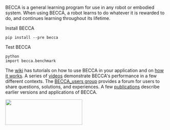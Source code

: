 BECCA is a general learning program for use in any robot or embodied system. When using BECCA, a robot learns to do whatever it is rewarded to do, and continues learning throughout its lifetime.

Install BECCA

    pip install --pre becca

Test BECCA

    python
    import becca.benchmark

The [wiki](https://github.com/brohrer/becca/wiki) has tutorials on how to use BECCA in your application and on [how it works](https://github.com/brohrer/becca-docs/blob/master/how_it_works.pdf?raw=true). A series of [videos](http://youtu.be/4kPoU8eZvio?list=PLF861CC4C40439EEB) demonstrate BECCA's performance in a few different contexts. The [BECCA_users group](https://groups.google.com/forum/?fromgroups#!forum/becca_users) provides a forum for users to share questions, solutions, and experiences. A few [publications](https://github.com/brohrer/publications) describe earlier versions and applications of BECCA. 

<a href="url"><img src="https://github.com/brohrer/becca-docs/raw/master/figs/logo_plate.png" align="center" height="80" width="240" ></a>
